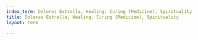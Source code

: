 ```yaml
---
index_term: Dolores Estrella, Healing, Curing (Medicine), Spirituality
title: Dolores Estrella, Healing, Curing (Medicine), Spirituality
layout: term

---
```

